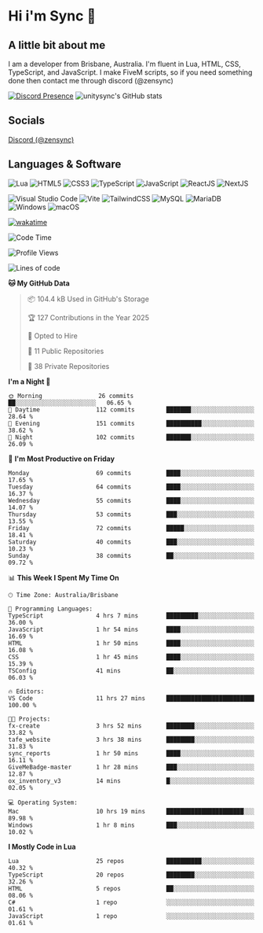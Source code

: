 # Hi i'm Sync 👋

## A little bit about me
I am a developer from Brisbane, Australia. I'm fluent in Lua, HTML, CSS, TypeScript, and JavaScript. I make FiveM scripts, so if you need something done then contact me through discord (@zensync)

[![Discord Presence](https://lanyard.cnrad.dev/api/265742868587479050)](https://discord.com/users/265742868587479050)
![unitysync's GitHub stats](https://github-readme-stats.vercel.app/api?username=unitysync&show_icons=true&theme=ambient_gradient)

## Socials
<p><a href="https://discord.com/users/265742868587479050">Discord (@zensync)</a></p>

## Languages & Software
![Lua](https://img.shields.io/badge/lua-%232C2D72.svg?style=for-the-badge&logo=lua&logoColor=white) ![HTML5](https://img.shields.io/badge/html5-%23E34F26.svg?style=for-the-badge&logo=html5&logoColor=white) ![CSS3](https://img.shields.io/badge/css3-%231572B6.svg?style=for-the-badge&logo=css3&logoColor=white) ![TypeScript](https://img.shields.io/badge/TypeScript-3178C6?logo=typescript&logoColor=fff&style=for-the-badge) ![JavaScript](https://img.shields.io/badge/javascript-%23323330.svg?style=for-the-badge&logo=javascript&logoColor=%23F7DF1E) ![ReactJS](https://shields.io/badge/react-black?logo=react&style=for-the-badge) ![NextJS](https://img.shields.io/badge/next.js-000000?style=for-the-badge&logo=nextdotjs&logoColor=white)

![Visual Studio Code](https://custom-icon-badges.demolab.com/badge/Visual%20Studio%20Code-0078d7.svg?logo=vsc&logoColor=white&style=for-the-badge) ![Vite](https://img.shields.io/badge/Vite-646CFF?style=for-the-badge&logo=Vite&logoColor=white) ![TailwindCSS](https://img.shields.io/badge/tailwindcss-%2338B2AC.svg?style=for-the-badge&logo=tailwind-css&logoColor=white) ![MySQL](https://img.shields.io/badge/MySQL-4479A1?style=for-the-badge&logo=mysql&logoColor=white) ![MariaDB](https://img.shields.io/badge/MariaDB-003545?style=for-the-badge&logo=mariadb&logoColor=white) ![Windows](https://custom-icon-badges.demolab.com/badge/Windows-0078D6?logo=windows11&logoColor=white&style=for-the-badge) ![macOS](https://img.shields.io/badge/macOS-000000?logo=apple&logoColor=F0F0F0&style=for-the-badge)

[![wakatime](https://wakatime.com/badge/user/018c590e-972a-4f9d-bbc0-f77a1b8e8227.svg?style=for-the-badge)](https://wakatime.com/@unitysync)

<!--START_SECTION:waka-->
![Code Time](http://img.shields.io/badge/Code%20Time-380%20hrs%2050%20mins-blue)

![Profile Views](http://img.shields.io/badge/Profile%20Views-13-blue)

![Lines of code](https://img.shields.io/badge/From%20Hello%20World%20I%27ve%20Written-384.4%20thousand%20lines%20of%20code-blue)

**🐱 My GitHub Data** 

> 📦 104.4 kB Used in GitHub's Storage 
 > 
> 🏆 127 Contributions in the Year 2025
 > 
> 💼 Opted to Hire
 > 
> 📜 11 Public Repositories 
 > 
> 🔑 38 Private Repositories 
 > 
**I'm a Night 🦉** 

```text
🌞 Morning                26 commits          ██░░░░░░░░░░░░░░░░░░░░░░░   06.65 % 
🌆 Daytime                112 commits         ███████░░░░░░░░░░░░░░░░░░   28.64 % 
🌃 Evening                151 commits         ██████████░░░░░░░░░░░░░░░   38.62 % 
🌙 Night                  102 commits         ███████░░░░░░░░░░░░░░░░░░   26.09 % 
```
📅 **I'm Most Productive on Friday** 

```text
Monday                   69 commits          ████░░░░░░░░░░░░░░░░░░░░░   17.65 % 
Tuesday                  64 commits          ████░░░░░░░░░░░░░░░░░░░░░   16.37 % 
Wednesday                55 commits          ████░░░░░░░░░░░░░░░░░░░░░   14.07 % 
Thursday                 53 commits          ███░░░░░░░░░░░░░░░░░░░░░░   13.55 % 
Friday                   72 commits          █████░░░░░░░░░░░░░░░░░░░░   18.41 % 
Saturday                 40 commits          ███░░░░░░░░░░░░░░░░░░░░░░   10.23 % 
Sunday                   38 commits          ██░░░░░░░░░░░░░░░░░░░░░░░   09.72 % 
```


📊 **This Week I Spent My Time On** 

```text
🕑︎ Time Zone: Australia/Brisbane

💬 Programming Languages: 
TypeScript               4 hrs 7 mins        █████████░░░░░░░░░░░░░░░░   36.00 % 
JavaScript               1 hr 54 mins        ████░░░░░░░░░░░░░░░░░░░░░   16.69 % 
HTML                     1 hr 50 mins        ████░░░░░░░░░░░░░░░░░░░░░   16.08 % 
CSS                      1 hr 45 mins        ████░░░░░░░░░░░░░░░░░░░░░   15.39 % 
TSConfig                 41 mins             ██░░░░░░░░░░░░░░░░░░░░░░░   06.03 % 

🔥 Editors: 
VS Code                  11 hrs 27 mins      █████████████████████████   100.00 % 

🐱‍💻 Projects: 
fx-create                3 hrs 52 mins       ████████░░░░░░░░░░░░░░░░░   33.82 % 
tafe_website             3 hrs 38 mins       ████████░░░░░░░░░░░░░░░░░   31.83 % 
sync_reports             1 hr 50 mins        ████░░░░░░░░░░░░░░░░░░░░░   16.11 % 
GiveMeBadge-master       1 hr 28 mins        ███░░░░░░░░░░░░░░░░░░░░░░   12.87 % 
ox_inventory_v3          14 mins             █░░░░░░░░░░░░░░░░░░░░░░░░   02.05 % 

💻 Operating System: 
Mac                      10 hrs 19 mins      ██████████████████████░░░   89.98 % 
Windows                  1 hr 8 mins         ███░░░░░░░░░░░░░░░░░░░░░░   10.02 % 
```

**I Mostly Code in Lua** 

```text
Lua                      25 repos            ██████████░░░░░░░░░░░░░░░   40.32 % 
TypeScript               20 repos            ████████░░░░░░░░░░░░░░░░░   32.26 % 
HTML                     5 repos             ██░░░░░░░░░░░░░░░░░░░░░░░   08.06 % 
C#                       1 repo              ░░░░░░░░░░░░░░░░░░░░░░░░░   01.61 % 
JavaScript               1 repo              ░░░░░░░░░░░░░░░░░░░░░░░░░   01.61 % 
```




<!--END_SECTION:waka-->
